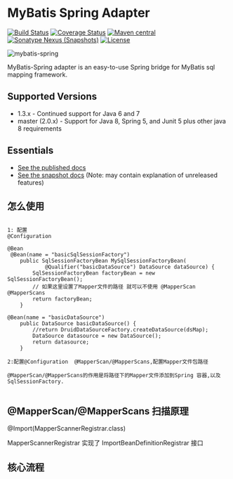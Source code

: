 MyBatis Spring Adapter
======================

[![Build Status](https://travis-ci.org/mybatis/spring.svg?branch=master)](https://travis-ci.org/mybatis/spring)
[![Coverage Status](https://coveralls.io/repos/mybatis/spring/badge.svg?branch=master&service=github)](https://coveralls.io/github/mybatis/spring?branch=master)
[![Maven central](https://maven-badges.herokuapp.com/maven-central/org.mybatis/mybatis-spring/badge.svg)](https://maven-badges.herokuapp.com/maven-central/org.mybatis/mybatis-spring)
[![Sonatype Nexus (Snapshots)](https://img.shields.io/nexus/s/https/oss.sonatype.org/org.mybatis/mybatis-spring.svg)](https://oss.sonatype.org/content/repositories/snapshots/org/mybatis/mybatis-spring/)
[![License](http://img.shields.io/:license-apache-brightgreen.svg)](http://www.apache.org/licenses/LICENSE-2.0.html)

![mybatis-spring](http://mybatis.github.io/images/mybatis-logo.png)

MyBatis-Spring adapter is an easy-to-use Spring bridge for MyBatis sql mapping framework.

Supported Versions
------------------

- 1.3.x - Continued support for Java 6 and 7
- master (2.0.x) - Support for Java 8, Spring 5, and Junit 5 plus other java 8 requirements

Essentials
----------

* [See the published docs](http://mybatis.github.io/spring/)
* [See the snapshot docs](src/site/markdown) (Note: may contain explanation of unreleased features)


怎么使用
------


```

1: 配置
@Configuration

@Bean
 @Bean(name = "basicSqlSessionFactory")
    public SqlSessionFactoryBean MySqlSessionFactoryBean(
            @Qualifier("basicDataSource") DataSource dataSource) {
        SqlSessionFactoryBean factoryBean = new SqlSessionFactoryBean();
        // 如果这里设置了Mapper文件的路径 就可以不使用 @MapperScan @MapperScans
        return factoryBean;
    }

@Bean(name = "basicDataSource")
    public DataSource basicDataSource() {
        //return DruidDataSourceFactory.createDataSource(dsMap);
        DataSource datasource = new DataSource();
        return datasource;
    }

2:配置@Configuration  @MapperScan/@MapperScans,配置Mapper文件包路径

@MapperScan/@MapperScans的作用是将路径下的Mapper文件添加到Spring 容器,以及SqlSessionFactory.


```


@MapperScan/@MapperScans 扫描原理
------------------------------

@Import(MapperScannerRegistrar.class)

MapperScannerRegistrar 实现了 ImportBeanDefinitionRegistrar 接口


核心流程
------------------------------











